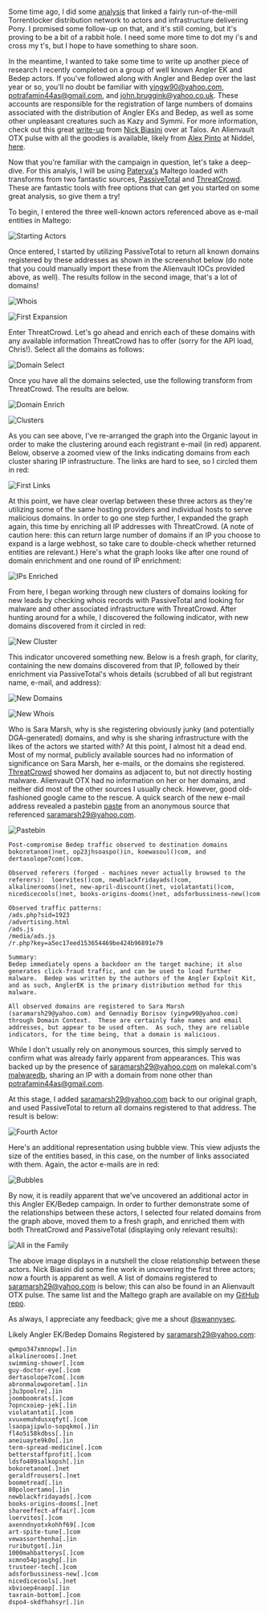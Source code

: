 Some time ago, I did some [analysis](https://swannysec.net/2015/10/31/linking-torrentlocker-to-pony.html) that linked a fairly run-of-the-mill Torrentlocker distribution network to actors and infrastructure delivering Pony.  I promised some follow-up on that, and it's still coming, but it's proving to be a bit of a rabbit hole.  I need some more time to dot my i's and cross my t's, but I hope to have something to share soon.

In the meantime, I wanted to take some time to write up another piece of research I recently completed on a group of well known Angler EK and Bedep actors.  If you've followed along with Angler and Bedep over the last year or so, you'll no doubt be familiar with yingw90@yahoo.com, potrafamin44as@gmail.com, and john.bruggink@yahoo.co.uk.  These accounts are responsible for the registration of large numbers of domains associated with the distribution of Angler EKs and Bedep, as well as some other unpleasant creatures such as Kazy and Symmi.  For more information, check out this great [write-up](http://blog.talosintel.com/2016/02/bedep-actor.html) from [Nick Biasini](https://twitter.com/infosec_nick) over at Talos.  An Alienvault OTX pulse with all the goodies is available, likely from [Alex Pinto](https://twitter.com/alexcpsec) at Niddel, [here](https://otx.alienvault.com/pulse/56ba694867db8c168ff1d1e8/).

Now that you're familiar with the campaign in question, let's take a deep-dive.  For this analyis, I will be using [Paterva's](https://www.paterva.com/web6/) Maltego loaded with transforms from two fantastic sources, [PassiveTotal](https://www.passivetotal.org/) and [ThreatCrowd](https://www.threatcrowd.org/).  These are fantastic tools with free options that can get you started on some great analysis, so give them a try!

To begin, I entered the three well-known actors referenced above as e-mail entities in Maltego:

![Starting Actors](https://swannysec.net/public/bedep1.jpg)

Once entered, I started by utilizing PassiveTotal to return all known domains registered by these addresses as shown in the screenshot below (do note that you could manually import these from the Alienvault IOCs provided above, as well).  The results follow in the second image, that's a lot of domains!

![Whois](https://swannysec.net/public/bedep2.jpg)

![First Expansion](https://swannysec.net/public/bedep3.jpg)

Enter ThreatCrowd.  Let's go ahead and enrich each of these domains with any available information ThreatCrowd has to offer (sorry for the API load, Chris!).  Select all the domains as follows:

![Domain Select](https://swannysec.net/public/bedep4.jpg)

Once you have all the domains selected, use the following transform from ThreatCrowd.  The results are below.

![Domain Enrich](https://swannysec.net/public/bedep5.jpg)

![Clusters](https://swannysec.net/public/bedep6.jpg)

As you can see above, I've re-arranged the graph into the Organic layout in order to make the clustering around each registrant e-mail (in red) apparent.  Below, observe a zoomed view of the links indicating domains from each cluster sharing IP infrastructure.  The links are hard to see, so I circled them in red:

![First Links](https://swannysec.net/public/bedep7.jpg)

At this point, we have clear overlap between these three actors as they're utilizing some of the same hosting providers and individual hosts to serve malicious domains.  In order to go one step further, I expanded the graph again, this time by enriching all IP addresses with ThreatCrowd. (A note of caution here: this can return large number of domains if an IP you choose to expand is a large webhost, so take care to double-check whether returned entities are relevant.)  Here's what the graph looks like after one round of domain enrichment and one round of IP enrichment:

![IPs Enriched](https://swannysec.net/public/bedep8.jpg)

From here, I began working through new clusters of domains looking for new leads by checking whois records with PassiveTotal and looking for malware and other associated infrastructure with ThreatCrowd.  After hunting around for a while, I discovered the following indicator, with new domains discovered from it circled in red:

![New Cluster](https://swannysec.net/public/bedep9.jpg)

This indicator uncovered something new.  Below is a fresh graph, for clarity, containing the new domains discovered from that IP, followed by their enrichment via PassiveTotal's whois details (scrubbed of all but registrant name, e-mail, and address):

![New Domains](https://swannysec.net/public/bedep10.jpg)

![New Whois](https://swannysec.net/public/bedep11.jpg)

Who is Sara Marsh, why is she registering obviously junky (and potentially DGA-generated) domains, and why is she sharing infrastructure with the likes of the actors we started with?  At this point, I almost hit a dead end.  Most of my normal, publicly available sources had no information of significance on Sara Marsh, her e-mails, or the domains she registered.  [ThreatCrowd](https://www.threatcrowd.org/email.php?email=saramarsh29@yahoo.com) showed her domains as adjacent to, but not directly hosting malware.  Alienvault OTX had no information on her or her domains, and neither did most of the other sources I usually check.  However, good old-fashioned google came to the rescue.  A quick search of the new e-mail address revealed a pastebin [paste](http://pastebin.com/cLSHWfT5) from an anonymous source that referenced saramarsh29@yahoo.com.

![Pastebin](https://swannysec.net/public/bedep12.jpg)

```
Post-compromise Bedep traffic observed to destination domains bokoretanom()net, op23jhsoaspo()in, koewasoul()com, and dertasolope7com()com.

Observed referers (forged - machines never actually browsed to the referers):  loervites()com, newblackfridayads()com, alkalinerooms()net, new-april-discount()net, violatantati()com, nicedicecools()net, books-origins-dooms()net, adsforbussiness-new()com

Observed traffic patterns:
/ads.php?sid=1923
/advertising.html
/ads.js
/media/ads.js
/r.php?key=a5ec17eed153654469be424b96891e79

Summary:
Bedep immediately opens a backdoor on the target machine; it also generates click-fraud traffic, and can be used to load further malware.  Bedep was written by the authors of the Angler Exploit Kit, and as such, AnglerEK is the primary distribution method for this malware.

All observed domains are registered to Sara Marsh (saramarsh29@yahoo.com) and Gennadiy Borisov (yingw90@yahoo.com) through Domain Context.  These are certainly fake names and email addresses, but appear to be used often.  As such, they are reliable indicators, for the time being, that a domain is malicious.
```
While I don't usually rely on anonymous sources, this simply served to confirm what was already fairly apparent from appearances.  This was backed up by the presence of saramarsh29@yahoo.com on malekal.com's [malwaredb](http://malwaredb.malekal.com/url.php?netname=RIPE-ERX-146-0-0-0), sharing an IP with a domain from none other than potrafamin44as@gmail.com.

At this stage, I added saramarsh29@yahoo.com back to our original graph, and used PassiveTotal to return all domains registered to that address.  The result is below:

![Fourth Actor](https://swannysec.net/public/bedep13.jpg)

Here's an additional representation using bubble view.  This view adjusts the size of the entities based, in this case, on the number of links associated with them.  Again, the actor e-mails are in red:

![Bubbles](https://swannysec.net/public/bedep15.jpg)

By now, it is readily apparent that we've uncovered an additional actor in this Angler EK/Bedep campaign. In order to further demonstrate some of the relationships between these actors, I selected four related domains from the graph above, moved them to a fresh graph, and enriched them with both ThreatCrowd and PassiveTotal (displaying only relevant results):

![All in the Family](https://swannysec.net/public/bedep14.jpg)

The above image displays in a nutshell the close relationship between these actors. Nick Biasini did some fine work in uncovering the first three actors; now a fourth is apparent as well.  A list of domains registered to saramarsh29@yahoo.com is below; this can also be found in an Alienvault OTX pulse.  The same list and the Maltego graph are available on my [GitHub repo](https://github.com/swannysec/sara-marsh-angler-bedep).

As always, I appreciate any feedback; give me a shout [@swannysec](https://twitter.com/swannysec).

Likely Angler EK/Bedep Domains Registered by saramarsh29@yahoo.com:

```
qwmpo347xmnopw[.]in
alkalinerooms[.]net
swimming-shower[.]com
guy-doctor-eye[.]com
dertasolope7com[.]com
abronmalowporetam[.]in
j3u3poolre[.]in
joomboomrats[.]com
7opncxoiep-jek[.]in
violatantati[.]com
xvuxemuhdusxqfyt[.]com
lsaopajipwlo-sopqkmo[.]in
fl4o5i58kdbss[.]in
aneiuayte9k0o[.]in
term-spread-medicine[.]com
betterstaffprofit[.]com
ldsfo409salkopsh[.]in
bokoretanom[.]net
geraldfrousers[.]net
boometread[.]in
80poloertamo[.]in
newblackfridayads[.]com
books-origins-dooms[.]net
shareeffect-affair[.]com
loervites[.]com
axenndnyotxkohhf69[.]com
art-spite-tune[.]com
vewassorthenha[.]in
ruributgot[.]in
1000mahbatterys[.]com
xcmno54pjasghg[.]in
trusteer-tech[.]com
adsforbussiness-new[.]com
nicedicecools[.]net
xbvioep4naop[.]in
taxrain-bottom[.]com
dspo4-skdfhahsyr[.]in
```
